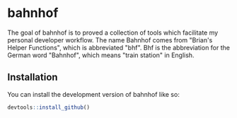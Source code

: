 # bahnhof

<!-- badges: start -->
<!-- badges: end -->

The goal of bahnhof is to proved a collection of tools which facilitate my personal
developer workflow. The name Bahnhof comes from "Brian's Helper Functions", which
is abbreviated "bhf". Bhf is the abbreviation for the German word "Bahnhof", which means 
"train station" in English.

## Installation

You can install the development version of bahnhof like so:

``` r
devtools::install_github()
```



